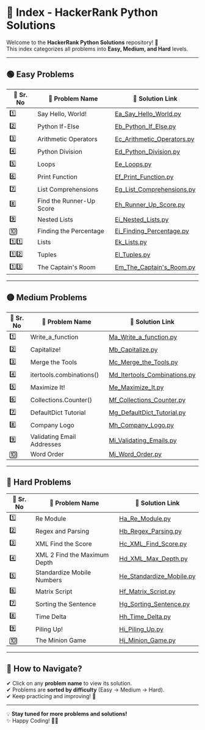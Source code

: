 # 📌 Index - HackerRank Python Solutions

Welcome to the **HackerRank Python Solutions** repository! 🎯  
This index categorizes all problems into **Easy, Medium, and Hard** levels.  

---

## 🟢 Easy Problems  
| 🔢 Sr. No | 📝 Problem Name | 📁 Solution Link |
|-----------|---------------|----------------|
| 1️⃣ | Say Hello, World! | [Ea_Say_Hello_World.py](./Ea_Say_Hello_World.py) |
| 2️⃣ | Python If-Else | [Eb_Python_If_Else.py](./Eb_Python_If_Else.py) |
| 3️⃣ | Arithmetic Operators | [Ec_Arithmetic_Operators.py](./Ec_Arithmetic_Operators.py) |
| 4️⃣ | Python Division | [Ed_Python_Division.py](./Ed_Python_Division.py) |
| 5️⃣ | Loops | [Ee_Loops.py](./Ee_Loops.py) |
| 6️⃣ | Print Function | [Ef_Print_Function.py](./Ef_Print_Function.py) |
| 7️⃣ | List Comprehensions | [Eg_List_Comprehensions.py](./Eg_List_Comprehensions.py) |
| 8️⃣ | Find the Runner-Up Score | [Eh_Runner_Up_Score.py](./Eh_Runner_Up_Score.py) |
| 9️⃣ | Nested Lists | [Ei_Nested_Lists.py](./Ei_Nested_Lists.py) |
| 🔟 | Finding the Percentage | [Ej_Finding_Percentage.py](./Ej_Finding_Percentage.py) |
| 1️⃣1️⃣ | Lists | [Ek_Lists.py](./Ek_Lists.py) |
| 1️⃣2️⃣ | Tuples | [El_Tuples.py](./El_Tuples.py) |
| 1️⃣3️⃣ | The Captain's Room | [Em_The_Captain's_Room.py](./Em_The_Captain's_Room.py) |


---

## 🟡 Medium Problems  
| 🔢 Sr. No | 📝 Problem Name | 📁 Solution Link |
|-----------|---------------|----------------|
| 1️⃣ | Write_a_function | [Ma_Write_a_function.py](./Ma_Write_a_function.py) |
| 2️⃣ | Capitalize! | [Mb_Capitalize.py](./Mb_Capitalize.py) |
| 3️⃣ | Merge the Tools | [Mc_Merge_the_Tools.py](./Mc_Merge_the_Tools.py) |
| 4️⃣ | itertools.combinations() | [Md_Itertools_Combinations.py](./Md_Itertools_Combinations.py) |
| 5️⃣ | Maximize It! | [Me_Maximize_It.py](./Me_Maximize_It.py) |
| 6️⃣ | Collections.Counter() | [Mf_Collections_Counter.py](./Mf_Collections_Counter.py) |
| 7️⃣ | DefaultDict Tutorial | [Mg_DefaultDict_Tutorial.py](./Mg_DefaultDict_Tutorial.py) |
| 8️⃣ | Company Logo | [Mh_Company_Logo.py](./Mh_Company_Logo.py) |
| 9️⃣ | Validating Email Addresses | [Mi_Validating_Emails.py](./Mi_Validating_Emails.py) |
| 🔟 | Word Order | [Mj_Word_Order.py](./Mj_Word_Order.py) |


---

## 🔴 Hard Problems  
| 🔢 Sr. No | 📝 Problem Name | 📁 Solution Link |
|-----------|---------------|----------------|
| 1️⃣ | Re Module | [Ha_Re_Module.py](./Ha_Re_Module.py) |
| 2️⃣ | Regex and Parsing | [Hb_Regex_Parsing.py](./Hb_Regex_Parsing.py) |
| 3️⃣ | XML Find the Score | [Hc_XML_Find_Score.py](./Hc_XML_Find_Score.py) |
| 4️⃣ | XML 2 Find the Maximum Depth | [Hd_XML_Max_Depth.py](./Hd_XML_Max_Depth.py) |
| 5️⃣ | Standardize Mobile Numbers | [He_Standardize_Mobile.py](./He_Standardize_Mobile.py) |
| 6️⃣ | Matrix Script | [Hf_Matrix_Script.py](./Hf_Matrix_Script.py) |
| 7️⃣ | Sorting the Sentence | [Hg_Sorting_Sentence.py](./Hg_Sorting_Sentence.py) |
| 8️⃣ | Time Delta | [Hh_Time_Delta.py](./Hh_Time_Delta.py) |
| 9️⃣ | Piling Up! | [Hi_Piling_Up.py](./Hi_Piling_Up.py) |
| 🔟 | The Minion Game | [Hj_Minion_Game.py](./Hj_Minion_Game.py) |

---

## 🎯 **How to Navigate?**  
✔ Click on any **problem name** to view its solution.  
✔ Problems are **sorted by difficulty** (Easy → Medium → Hard).  
✔ Keep practicing and improving! 🚀  

---

💡 **Stay tuned for more problems and solutions!**  
✨ Happy Coding! 🎯🚀  
